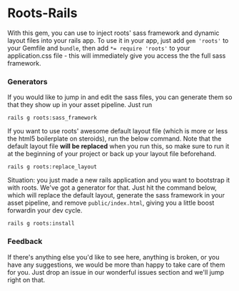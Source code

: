 Roots-Rails
===========

With this gem, you can use to inject roots' sass framework and dynamic layout files into your rails app. To use it in your app, just add `gem 'roots'` to your Gemfile and `bundle`, then add `*= require 'roots'` to your application.css file - this will immediately give you access the the full sass framework.

### Generators

If you would like to jump in and edit the sass files, you can generate them so that they show up in your asset pipeline. Just run

    rails g roots:sass_framework

If you want to use roots' awesome default layout file (which is more or less the html5 boilerplate on steroids), run the below command. Note that the default layout file **will be replaced** when you run this, so make sure to run it at the beginning of your project or back up your layout file beforehand.

    rails g roots:replace_layout

Situation: you just made a new rails application and you want to bootstrap it with roots. We've got a generator for that. Just hit the command below, which will replace the default layout, generate the sass framework in your asset pipeline, and remove `public/index.html`, giving you a little boost forwardin your dev cycle.

    rails g roots:install

### Feedback

If there's anything else you'd like to see here, anything is broken, or you have any suggestions, we would be more than happy to take care of them for you. Just drop an issue in our wonderful issues section and we'll jump right on that.